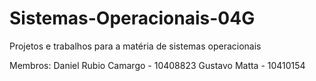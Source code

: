 # Sistemas-Operacionais-04G
Projetos e trabalhos para a matéria de sistemas operacionais

Membros:
Daniel Rubio Camargo - 10408823
Gustavo Matta - 10410154
